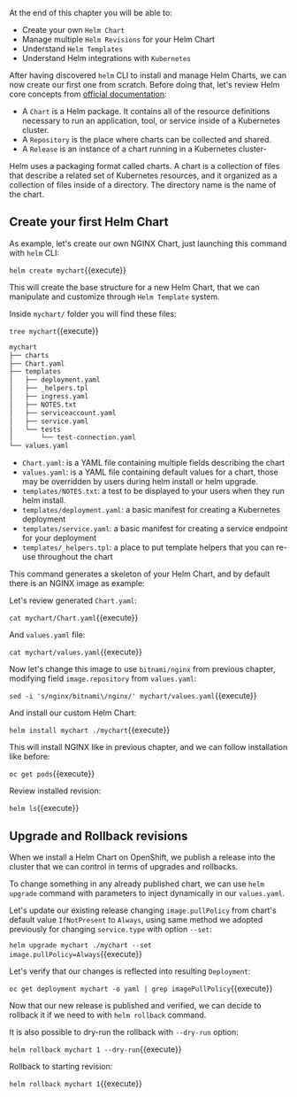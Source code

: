 At the end of this chapter you will be able to:
- Create your own `Helm Chart`
- Manage multiple `Helm Revisions` for your Helm Chart
- Understand `Helm Templates`
- Understand Helm integrations with `Kubernetes`


After having discovered `helm` CLI to install and manage Helm Charts, we can now create our first one from scratch. Before doing that, let's review Helm core concepts from [official documentation](https://helm.sh/docs/topics/charts/):

- A `Chart` is a Helm package. It contains all of the resource definitions necessary to run an application, tool, or service inside of a Kubernetes cluster.
- A `Repository` is the place where charts can be collected and shared.
- A `Release` is an instance of a chart running in a Kubernetes cluster- 


Helm uses a packaging format called charts. A chart is a collection of files that describe a related set of Kubernetes resources, and it organized as a collection of files inside of a directory. The directory name is the name of the chart.

## Create your first Helm Chart

As example, let's create our own NGINX Chart, just launching this command with `helm` CLI:

`helm create mychart`{{execute}}

This will create the base structure for a new Helm Chart, that we can manipulate and customize through `Helm Template` system.

Inside `mychart/` folder you will find these files:

`tree mychart`{{execute}}



```bash
mychart
├── charts
├── Chart.yaml
├── templates
│   ├── deployment.yaml
│   ├── _helpers.tpl
│   ├── ingress.yaml
│   ├── NOTES.txt
│   ├── serviceaccount.yaml
│   ├── service.yaml
│   └── tests
│       └── test-connection.yaml
└── values.yaml
```

* `Chart.yaml`: is a YAML file containing multiple fields describing the chart
* `values.yaml`: is a YAML file containing default values for a chart, those may be overridden by users during helm install or helm upgrade.
* `templates/NOTES.txt`: a test to be displayed to your users when they run helm install.
* `templates/deployment.yaml`: a basic manifest for creating a Kubernetes deployment
* `templates/service.yaml`: a basic manifest for creating a service endpoint for your deployment
* `templates/_helpers.tpl`: a place to put template helpers that you can re-use throughout the chart

This command generates a skeleton of your Helm Chart, and by default there is an NGINX image as example:

Let's review generated `Chart.yaml`:

`cat mychart/Chart.yaml`{{execute}}

And `values.yaml` file:

`cat mychart/values.yaml`{{execute}}


Now let's change this image to use `bitnami/nginx` from previous chapter, modifying field `image.repository` from `values.yaml`: 

`sed -i 's/nginx/bitnami\/nginx/' mychart/values.yaml`{{execute}}

And install our custom Helm Chart:

`helm install mychart ./mychart`{{execute}}

This will install NGINX like in previous chapter, and we can follow installation like before:

`oc get pods`{{execute}}

Review installed revision:

`helm ls`{{execute}}

## Upgrade and Rollback revisions

When we install a Helm Chart on OpenShift, we publish a release into the cluster that we can control in terms of upgrades and rollbacks.

To change something in any already published chart, we can use `helm upgrade` command with parameters to inject dynamically in our `values.yaml`.

Let's update our existing release changing `image.pullPolicy` from chart's default value `IfNotPresent` to `Always`, using same method we adopted previously for changing `service.type` with option `--set`:

`helm upgrade mychart ./mychart --set image.pullPolicy=Always`{{execute}}

Let's verify that our changes is reflected into resulting `Deployment`:

`oc get deployment mychart -o yaml | grep imagePullPolicy`{{execute}}

Now that our new release is published and verified, we can decide to rollback it if we need to with `helm rollback` command.

It is also possible to dry-run the rollback with `--dry-run` option:

`helm rollback mychart 1 --dry-run`{{execute}}

Rollback to starting revision:

`helm rollback mychart 1`{{execute}}





